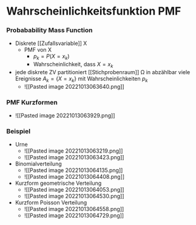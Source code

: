 # Wahrscheinlichkeitsfunktion PMF
### Probabability Mass Function
+ Diskrete [[Zufallsvariable]] X
	+ PMF von X
		+ $p_k=P(X=x_k)$
		+ Wahrscheinlichkeit, dass $X=x_k$
+ jede diskrete ZV partitioniert [[Stichprobenraum]] Ω in abzählbar viele Ereignisse $A_k=\{X=x_k\}$ mit Wahrscheinlichkeiten $p_k$
	+ ![[Pasted image 20221013063640.png]]

### PMF Kurzformen
+ ![[Pasted image 20221013063929.png]]

### Beispiel
+ Urne
	+ 	![[Pasted image 20221013063219.png]]
	+ ![[Pasted image 20221013063423.png]]
+ Binomialverteilung
	+ ![[Pasted image 20221013064135.png]]
	+ ![[Pasted image 20221013064408.png]]
+ Kurzform geometrische Verteilung
	+ ![[Pasted image 20221013064053.png]]
	+ ![[Pasted image 20221013064530.png]]
+ Kurzform Poisson Verteilung
	+ ![[Pasted image 20221013064558.png]]
	+ ![[Pasted image 20221013064729.png]]